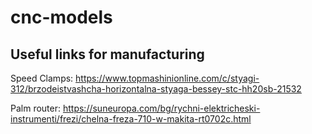 # cnc-models

## Useful links for manufacturing

Speed Clamps:
https://www.topmashinionline.com/c/styagi-312/brzodeistvashcha-horizontalna-styaga-bessey-stc-hh20sb-21532

Palm router:
https://suneuropa.com/bg/rychni-elektricheski-instrumenti/frezi/chelna-freza-710-w-makita-rt0702c.html
